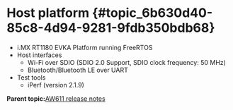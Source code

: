 # Host platform {#topic_6b630d40-85c8-4d94-9281-9fdb350bdb68}

-   i.MX RT1180 EVKA Platform running FreeRTOS
-   Host interfaces
    -   Wi-Fi over SDIO \(SDIO 2.0 Support, SDIO clock frequency: 50 MHz\)
    -   Bluetooth/Bluetooth LE over UART
-   Test tools
    -   iPerf \(version 2.1.9\)

**Parent topic:**[AW611 release notes](../topics/aw611-release-notes.md)

